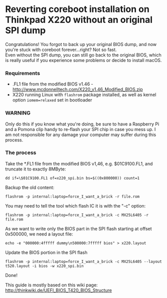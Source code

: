 # Reverting coreboot installation on Thinkpad X220 without an original SPI dump
Congratulations! You forgot to back up your original BIOS dump, and now you're stuck with coreboot forever...right? Not so fast.  
Even without the SPI dump, you can still go back to the original BIOS, which is really useful if you experience some problems or decide to install macOS.  
### Requirements
* .FL1 file from the modified BIOS v1.46 - http://www.mcdonnelltech.com/X220_v1.46_Modified_BIOS.zip
* X220 running Linux with `flashrom` package installed, as well as kernel option `iomem=relaxed` set in bootloader
### WARNING
Only do this if you know what you're doing, be sure to have a Raspberry Pi and a Pomona clip handy to re-flash your SPI chip in case you mess up. I am not responsible for any damage your computer may suffer during this process.
### The process
Take the *.FL1 file from the modified BIOS v1,46, e.g. $01C9100.FL1, and truncate it to exactly 8MByte:  
```
dd if=\$01C9100.FL1 of=x220_spi.bin bs=$((0x800000)) count=1
```
Backup the old content:  
```
flashrom -p internal:laptop=force_I_want_a_brick -r file.rom
```
You may need to tell the tool which flash IC it is with the "-c" option:
```
flashrom -p internal:laptop=force_I_want_a_brick -c MX25L6405 -r file.rom
```
As we want to write only the BIOS part in the SPI flash starting at offset 0x500000, we need a layout file:
```
echo -e "000000:4fffff dummy\n500000:7fffff bios" > x220.layout
```
Update the BIOS portion in the SPI flash
```
flashrom -p internal:laptop=force_I_want_a_brick -c MX25L6405 --layout t520.layout -i bios -w x220_spi.bin
```
Done!
  
  
This guide is mostly based on this wiki page: http://thinkwiki.de/UEFI_BIOS_T420_BIOS_Structure
